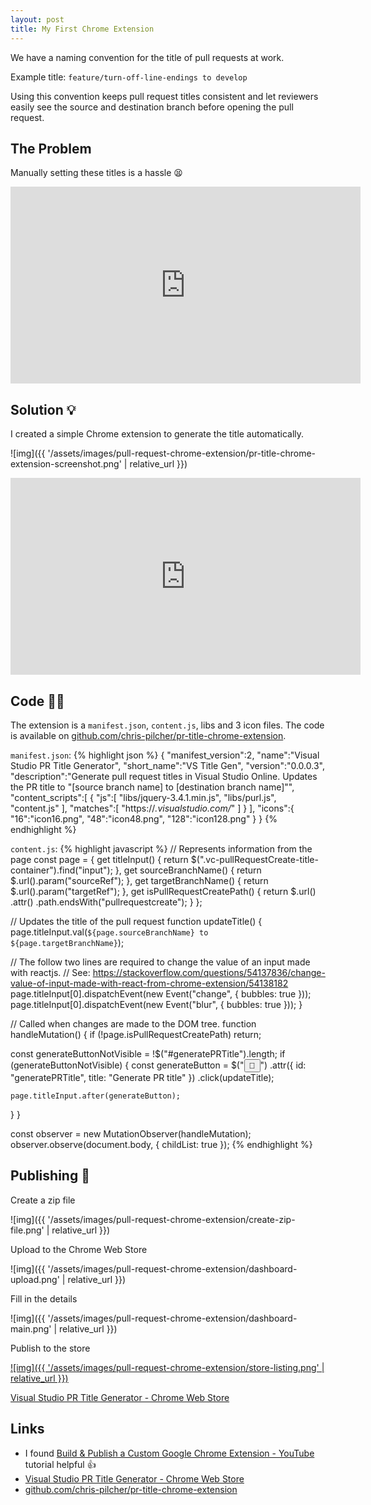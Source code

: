 ```yaml
---
layout: post
title: My First Chrome Extension
---
```


We have a naming convention for the title of pull requests at work.

Example title: `feature/turn-off-line-endings to develop`

Using this convention keeps pull request titles consistent and let reviewers easily see the source and destination branch before opening the pull request.

## The Problem

Manually setting these titles is a hassle 😫

<iframe width="560" height="315" src="https://www.youtube.com/embed/VHuAQcZtMP8?rel=0&amp;showinfo=0" frameborder="0" allowfullscreen></iframe>

## Solution 💡

I created a simple Chrome extension to generate the title automatically.

![img]({{ '/assets/images/pull-request-chrome-extension/pr-title-chrome-extension-screenshot.png' | relative_url }})

<iframe width="560" height="315" src="https://www.youtube.com/embed/Mdlk2XhaXl8?rel=0&amp;showinfo=0" frameborder="0" allowfullscreen></iframe><br>

## Code 👨‍💻

The extension is a `manifest.json`, `content.js`, libs and 3 icon files. The code is available on [github.com/chris-pilcher/pr-title-chrome-extension](https://github.com/chris-pilcher/pr-title-chrome-extension/).

`manifest.json`:
{% highlight json %}
{
   "manifest_version":2,
   "name":"Visual Studio PR Title Generator",
   "short_name":"VS Title Gen",
   "version":"0.0.0.3",
   "description":"Generate pull request titles in Visual Studio Online. Updates the PR title to \"[source branch name] to [destination branch name]\"",
   "content_scripts":[
      {
         "js":[
            "libs/jquery-3.4.1.min.js",
            "libs/purl.js",
            "content.js"
         ],
         "matches":[
            "https://*.visualstudio.com/*"
         ]
      }
   ],
   "icons":{
      "16":"icon16.png",
      "48":"icon48.png",
      "128":"icon128.png"
   }
}
{% endhighlight %}

`content.js`:
{% highlight javascript %}
// Represents information from the page
const page = {
  get titleInput() {
    return $(".vc-pullRequestCreate-title-container").find("input");
  },
  get sourceBranchName() {
    return $.url().param("sourceRef");
  },
  get targetBranchName() {
    return $.url().param("targetRef");
  },
  get isPullRequestCreatePath() {
    return $.url()
      .attr()
      .path.endsWith("pullrequestcreate");
  }
};

// Updates the title of the pull request
function updateTitle() {
  page.titleInput.val(`${page.sourceBranchName} to ${page.targetBranchName}`);

  // The follow two lines are required to change the value of an input made with reactjs.
  // See: https://stackoverflow.com/questions/54137836/change-value-of-input-made-with-react-from-chrome-extension/54138182
  page.titleInput[0].dispatchEvent(new Event("change", { bubbles: true }));
  page.titleInput[0].dispatchEvent(new Event("blur", { bubbles: true }));
}

// Called when changes are made to the DOM tree.
function handleMutation() {
  if (!page.isPullRequestCreatePath) return;

  const generateButtonNotVisible = !$("#generatePRTitle").length;
  if (generateButtonNotVisible) {
    const generateButton = $("<button>🖖</button>")
      .attr({ id: "generatePRTitle", title: "Generate PR title" })
      .click(updateTitle);

    page.titleInput.after(generateButton);
  }
}

const observer = new MutationObserver(handleMutation);
observer.observe(document.body, { childList: true });
{% endhighlight %}

## Publishing 🚀

Create a zip file

![img]({{ '/assets/images/pull-request-chrome-extension/create-zip-file.png' | relative_url }})

Upload to the Chrome Web Store

![img]({{ '/assets/images/pull-request-chrome-extension/dashboard-upload.png' | relative_url }})

Fill in the details

![img]({{ '/assets/images/pull-request-chrome-extension/dashboard-main.png' | relative_url }})

Publish to the store

[![img]({{ '/assets/images/pull-request-chrome-extension/store-listing.png' | relative_url }})](https://chrome.google.com/webstore/detail/visual-studio-pr-title-ge/lbkfohchcccpbmgckjbcgcnlmohdieej)

[Visual Studio PR Title Generator - Chrome Web Store](https://chrome.google.com/webstore/detail/visual-studio-pr-title-ge/lbkfohchcccpbmgckjbcgcnlmohdieej)

## Links

- I found [Build & Publish a Custom Google Chrome Extension - YouTube](https://www.youtube.com/watch?v=wHZCYi1K664) tutorial helpful 👍
- [Visual Studio PR Title Generator - Chrome Web Store](https://chrome.google.com/webstore/detail/visual-studio-pr-title-ge/lbkfohchcccpbmgckjbcgcnlmohdieej)
- [github.com/chris-pilcher/pr-title-chrome-extension](https://github.com/chris-pilcher/pr-title-chrome-extension/)
